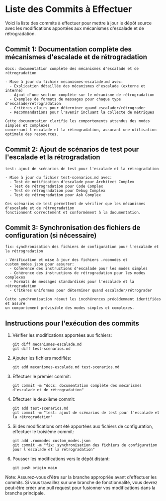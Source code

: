 # Liste des Commits à Effectuer

Voici la liste des commits à effectuer pour mettre à jour le dépôt source avec les modifications apportées aux mécanismes d'escalade et de rétrogradation.

## Commit 1: Documentation complète des mécanismes d'escalade et de rétrogradation

```
docs: documentation complète des mécanismes d'escalade et de rétrogradation

- Mise à jour du fichier mecanismes-escalade.md avec:
  - Explication détaillée des mécanismes d'escalade (externe et interne)
  - Ajout d'une section complète sur le mécanisme de rétrogradation
  - Exemples de formats de messages pour chaque type d'escalade/rétrogradation
  - Critères clairs pour déterminer quand escalader/rétrograder
  - Recommandations pour l'avenir incluant la collecte de métriques

Cette documentation clarifie les comportements attendus des modes simples et complexes
concernant l'escalade et la rétrogradation, assurant une utilisation optimale des ressources.
```

## Commit 2: Ajout de scénarios de test pour l'escalade et la rétrogradation

```
test: ajout de scénarios de test pour l'escalade et la rétrogradation

- Mise à jour du fichier test-scenarios.md avec:
  - Test de notification d'escalade pour Architect Complex
  - Test de rétrogradation pour Code Complex
  - Test de rétrogradation pour Debug Complex
  - Test de rétrogradation pour Ask Complex
  
Ces scénarios de test permettent de vérifier que les mécanismes d'escalade et de rétrogradation
fonctionnent correctement et conformément à la documentation.
```

## Commit 3: Synchronisation des fichiers de configuration (si nécessaire)

```
fix: synchronisation des fichiers de configuration pour l'escalade et la rétrogradation

- Vérification et mise à jour des fichiers .roomodes et custom_modes.json pour assurer:
  - Cohérence des instructions d'escalade pour les modes simples
  - Cohérence des instructions de rétrogradation pour les modes complexes
  - Formats de messages standardisés pour l'escalade et la rétrogradation
  - Critères uniformes pour déterminer quand escalader/rétrograder

Cette synchronisation résout les incohérences précédemment identifiées et assure
un comportement prévisible des modes simples et complexes.
```

## Instructions pour l'exécution des commits

1. Vérifier les modifications apportées aux fichiers:
   ```
   git diff mecanismes-escalade.md
   git diff test-scenarios.md
   ```

2. Ajouter les fichiers modifiés:
   ```
   git add mecanismes-escalade.md test-scenarios.md
   ```

3. Effectuer le premier commit:
   ```
   git commit -m "docs: documentation complète des mécanismes d'escalade et de rétrogradation"
   ```

4. Effectuer le deuxième commit:
   ```
   git add test-scenarios.md
   git commit -m "test: ajout de scénarios de test pour l'escalade et la rétrogradation"
   ```

5. Si des modifications ont été apportées aux fichiers de configuration, effectuer le troisième commit:
   ```
   git add .roomodes custom_modes.json
   git commit -m "fix: synchronisation des fichiers de configuration pour l'escalade et la rétrogradation"
   ```

6. Pousser les modifications vers le dépôt distant:
   ```
   git push origin main
   ```

Note: Assurez-vous d'être sur la branche appropriée avant d'effectuer les commits. Si vous travaillez sur une branche de fonctionnalité, vous devrez peut-être créer une pull request pour fusionner vos modifications dans la branche principale.